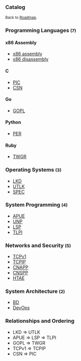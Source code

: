 ### **Catalog**

<small>Back to [Roadmap](index.md).</small>

### Programming Languages <small>(7)</small>

#### **x86 Assembly**

* [x86 assembly](../asm/index.md)
* [x86 disassembly](../disassembly/index.md)

#### **C**

* [PIC](../pic/index.md)
* [CSN](../csn/index.md)

#### **Go**

* [GOPL](../gopl/index.md)

#### **Python**

* [PER](../per/index.md)

#### **Ruby**

* [TWGR](../twgr/index.md)

### Operating Systems <small>(3)</small>

* [LKD](../lkd/index.md)
* [UTLK](../utlk/index.md)
* [SPEC](../spec/index.md)

### System Programming <small>(4)</small>

* [APUE](../apue/index.md)
* [UNP](../unp/index.md)
* [LSP](../lsp/index.md)
* [TLPI](../tlpi/index.md)

### Networks and Security <small>(5)</small>

* [TCPv1](../tcpv1/index.md)
* [TCPIP](../tcpip/index.md)
* [CNAPP](../cnapp/index.md)
* [CNSPP](../cnspp/index.md)
* [HTAE](../htae/index.md)

### System Architecture <small>(2)</small>

* [BD](../bd/index.md)
* [DevOps](../devops/index.md)

### Relationships and Ordering

* LKD => UTLK
* APUE => LSP => TLPI
* GOPL => TWGR
* TCPv1 => TCPIP
* CSN => PIC
